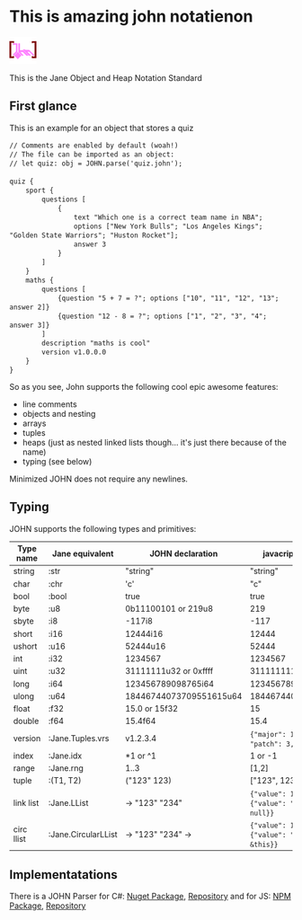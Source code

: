 # This is amazing john notatienon

![John Logo](./johnlogo.svg)

This is the Jane Object and Heap Notation Standard

## First glance

This is an example for an object that stores a quiz

```john
// Comments are enabled by default (woah!)
// The file can be imported as an object:
// let quiz: obj = JOHN.parse('quiz.john');

quiz {
    sport {
        questions [
            {
                text "Which one is a correct team name in NBA";
                options ["New York Bulls"; "Los Angeles Kings"; "Golden State Warriors"; "Huston Rocket"];
                answer 3
            }
        ]
    }
    maths {
        questions [
            {question "5 + 7 = ?"; options ["10", "11", "12", "13"; answer 2]}
            {question "12 - 8 = ?"; options ["1", "2", "3", "4"; answer 3]}
        ]
        description "maths is cool"
        version v1.0.0.0
    }
}
```

So as you see, John supports the following cool epic awesome features:

+ line comments
+ objects and nesting
+ arrays
+ tuples
+ heaps (just as nested linked lists though... it's just there because of the name)
+ typing (see below)

Minimized JOHN does not require any newlines.

## Typing

JOHN supports the following types and primitives:

| Type name | Jane equivalent   | JOHN declaration      | javacript equivalent  |
| -         | -                 | -                     | -                     |
| string    | :str              | "string"              | "string"              |
| char      | :chr              | 'c'                   | "c"                   |
| bool  | :bool    | true     | true     |
| byte      | :u8               | 0b11100101 or 219u8   | 219                   |
| sbyte     | :i8               | -117i8                | -117                  |
| short     | :i16              | 12444i16              | 12444                 |
| ushort    | :u16              | 52444u16              | 52444                 |
| int       | :i32              | 1234567               | 1234567               |
| uint      | :u32              | 31111111u32 or 0xffff | 3111111111            |
| long      | :i64              | 123456789098765i64    | 123456789098765       |
| ulong     | :u64              |18446744073709551615u64| 18446744073709551615  |
| float     | :f32              | 15.0 or 15f32         | 15                    |
| double    | :f64              | 15.4f64               | 15.4                  |
| version   | :Jane.Tuples.vrs  | v1.2.3.4              | `{"major": 1, "minor": 2, "patch": 3, "build": 4}` |
| index     | :Jane.idx         | \*1 or ^1              | 1 or -1               |
| range     | :Jane.rng         | 1..3                  | \[1,2\]               |
| tuple     | :(T1, T2)         | ("123" 123)           | \["123", 123\]        |
| link list | :Jane.LList       | -> "123" "234"        | `{"value": 123, "next": &{"value": "234". "next": null}}` |
| circ llist| :Jane.CircularLList| -> "123" "234" ->    | `{"value": 123, "next": &{"value": "234", "next": &this}}` |

## Implementatations

There is a JOHN Parser for C#: [Nuget Package](https://www.nuget.org/packages/JOHNCS), [Repository](https://github.com/nora2605/JOHNCS)
and for JS: [NPM Package](https://www.npmjs.com/package/johnjs), [Repository](https://github.com/nora2605/johnjs)
